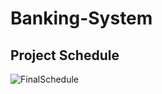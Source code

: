 # Banking-System

## Project Schedule

![FinalSchedule](https://github.com/user-attachments/assets/1a78eccb-fef0-4061-b40c-ed9ee973b646)
